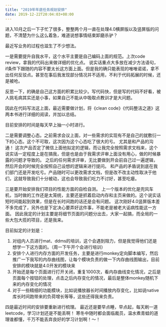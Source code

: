 ```yaml
---
title: "2019年年底任务规划安排"
date: 2019-12-22T20:04:03+08:00
---
```


进入10月之后一下子忙了很多，整整两个月一直在处理4.0横屏版以及竖屏版的问题，不清楚为什么这么着急，难道说想事情结束卸磨杀驴？

最近写业务的过程也滋生了不少想法。

一是需要提升自我水平，这个水平主要是自己编码上面的规范。上次code review，拿我的代码出来做详细的优化点。
说实话重点大多放在减少方法语句，if条件下跟随的内容不要太长这方面上面。但是我的确只能表现的唯唯诺诺，拿不出任何反驳点。甚至在事后我发现部分情况并不适用，不利于代码拓展的时候，还是被呛。

反思一下，的确是自己这方面的积累比较少。写代码快，但是写的代码不好看，被人挑毛病其实还是小事，如果自己不能从中吸取点教训才是大问题。

因此在代码写法这上面，最近需要做计划，将《clean code》《代码整洁之道》这两本书进行详细的阅读，并加以总结。

目前安排的时间是每天早上抽一小时进行。

二是需要调整心态。之前需求会议上面，对一些需求的实现有不是自己的就敷衍一下的心态。这个不可取，这次因为这个心态吃了很大的亏。
尤其是和产品的沟通！
这次产品否定了微信上面他拟定的逻辑，而让我完全按照需求文档来，这个说实话一定程度上是在搞我，但是也是由于我需求评审上面没有用心，做的时候暴露的问题才导致的。
之后的任何需求评审，无比要做到开会前自己过一遍逻辑，然后开会的时候完全按照自己设想的逻辑来进行提问。
和产品的矛盾说到底在我们部门还是开发吃亏。产品随时可以更改需求文档，但是改不改主动性取决于他们，这就导致我们十分被动，这也会导致我们吃力不讨好，甚至吃瘪。

三是要开始安排我们项目的性能方面的自检自测。
上一个版本的优化是兜风车机，当时做的工作还是太笼统，主要还是抓着启动内存和主页来做的。这个说实话短时间能起到效果，但是在长时间跑的话还是会有问题。
这次刚好4.0竖屏版本差不多完成了，另外也是下定决心要弄好这件事，不能老是被老大诟病性能这一方面。
因此我定的计划主要是将细节页面的问题分出去，大家一起搞，而全局的一些大包大揽的项目，还是我来。

目前拟定的计划是：
1. 对组内人员进行mat、ddms的培训，这个会遇到阻力，但是我觉得他们还是想学一下这方面的。（周一下午开个会进行培训）
2. 安排个人进行内存方面的开发任务，主要是进行monkey定向脚本编写，然后推广一下我写的内存曲线图，让每个模块负责的做一下内存曲线图输出，目前安排的模块就是4.0开发的模块来
3. 开始还是每个页面进行打开关闭，重复1000次，看内存曲线变化情况，之后是页面每个按钮的处理，点击之后内存变化的情况，最后是整体monkey随机下来的内存变化的情况
4. 对于一些精细的功能模块，比如说播放器长时间播放内存变化，比如说native库长时间跑带来的负荷增长等等，这些还得我来负责。

四是最近时间的安排要重新进行梳理。
最近还是要早点睡，早点起，每天刷一道leetcode，学习计划还是不能丢啊！
寒冬中随时都会面临裁员，温水煮青蛙的道理谁都懂，千万不能丢弃良好的学习计划啊！～！